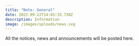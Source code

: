 ```yaml
---
title: "Note: General"
date: 2022-09-22T14:03:33.738Z
description: Information
image: /images/uploads/news.svg
---
```

All the notices, news and announcements will be posted here.